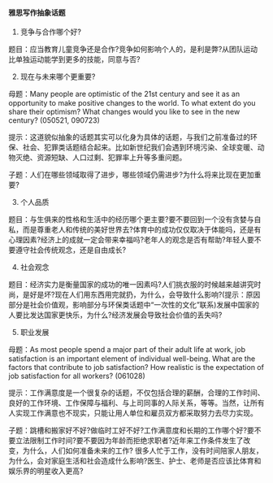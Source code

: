 #### 雅思写作抽象话题

1. 竞争与合作哪个好?

  题目：应当教育儿童竞争还是合作?竞争如何影响个人的，是利是弊?从团队运动比单独运动能学到更多的技能，同意与否?

2. 现在与未来哪个更重要?

  母题：Many people are optimistic of the 21st century and see it as an opportunity to make positive changes to the world. To what extent do you share their optimism? What changes would you like to see in the new century? \(050521, 090723\)

  提示：这道貌似抽象的话题其实可以化身为具体的话题，与我们之前准备过的环保、社会、犯罪类话题结合起来。比如新世纪我们会遇到环境污染、全球变暖、动物灭绝、资源短缺、人口过剩、犯罪率上升等多重问题。

  子题：人们在哪些领域取得了进步，哪些领域仍需进步?为什么将来比现在更加重要?

3. 个人品质

  题目：与生俱来的性格和生活中的经历哪个更主要?要不要回到一个没有贪婪与自私，而是尊重老人和传统的美好世界去?体育中的成功仅仅取决于体能吗，还是有心理因素?经济上的成就一定会带来幸福吗?老年人的观念是否有帮助?年轻人要不要遵守社会传统观念，还是自由成长?

4. 社会观念

  题目：经济实力是衡量国家的成功的唯一因素吗?人们挑衣服的时候越来越讲究时尚，是好是坏?现在人们用东西用完就扔，为什么，会导致什么影响?\(提示：原因部分是社会价值观，影响部分与环保类话题中“一次性的文化”联系\)发展中国家的人要比发达国家更快乐，为什么?经济发展会导致社会价值的丢失吗?

5. 职业发展

  母题：As most people spend a major part of their adult life at work, job satisfaction is an important element of individual well-being. What are the factors that contribute to job satisfaction? How realistic is the expectation of job satisfaction for all workers? \(061028\)

  提示：工作满意度是一个很复杂的话题，不仅包括合理的薪酬，合理的工作时间、良好的工作环境、工作保障与福利、与上司同事的人际关系，等等。当然，让所有人实现工作满意也不现实，只能让用人单位和雇员双方都采取努力去尽力实现。

  子题：跳槽和搬家好不好?做临时工好不好?工作满意度和长期的工作哪个好?要不要立法限制工作时间?要不要因为年龄而拒绝求职者?近年来工作条件发生了改变，为什么，人们如何准备未来的工作? 很多人忙于工作，没有时间陪家人朋友，为什么，会对家庭生活和社会造成什么影响?医生、护士、老师是否应该比体育和娱乐界的明星收入更高?


